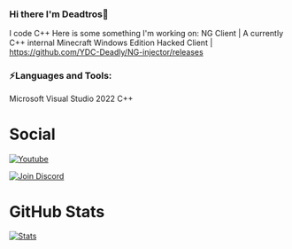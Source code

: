 ### Hi there I'm Deadtros👋

I code C++ Here is some something I'm working on:
NG Client | A currently C++ internal Minecraft Windows Edition Hacked Client | https://github.com/YDC-Deadly/NG-injector/releases

### ⚡Languages and Tools:

Microsoft Visual Studio 2022
C++ 

# Social
[![Youtube](https://www.google.com/imgres?imgurl=https%3A%2F%2Fthumbs.dreamstime.com%2Fb%2Fai-c-b-ac-bc-db-d-206886853.jpg&imgrefurl=https%3A%2F%2Fwww.dreamstime.com%2Fneon-youtube-icon-beautiful-glowing-led-light-image157850307&tbnid=hNUBydVWr-n-oM&vet=12ahUKEwipy5GcurL2AhV-QkIHHa75BW4QMygDegUIARDJAQ..i&docid=efaP17eMXWYdyM&w=800&h=800&q=youtube%20logo&hl=en&ved=2ahUKEwipy5GcurL2AhV-QkIHHa75BW4QMygDegUIARDJAQ)](https://www.youtube.com/channel/UCkIaXJkuRGKSEYnlEvxKMiw)


[![Join Discord](https://img.shields.io/discord/503336354546057218?color=7289DA&label=discord&logo=discord&logoColor=7289DA&style=for-the-badge)](https://discord.com/invite/hCb3Y2xd3k)

# GitHub Stats

[![Stats](https://github-readme-stats.vercel.app/api?username=richardletshacks&show_icons=true&hide_title=true)](https://github.com/YDC-Deadly)

<!--
**YDC-Deadly/YDC-Deadly** is a ✨ _special_ ✨ repository because its `README.md` (this file) appears on your GitHub profile.

Here are some ideas to get you started:

- 🔭 I’m currently working on ...
- 🌱 I’m currently learning ...
- 👯 I’m looking to collaborate on ...
- 🤔 I’m looking for help with ...
- 💬 Ask me about ...
- 📫 How to reach me: ...
- 😄 Pronouns: ...
- ⚡ Fun fact: ...
-->
